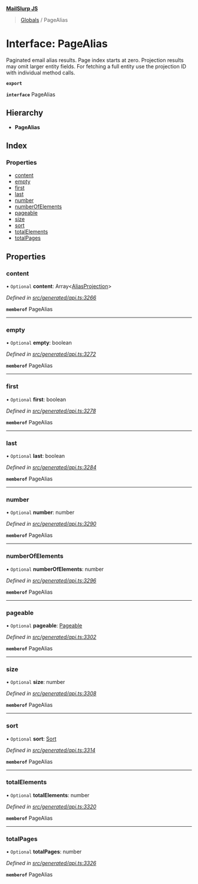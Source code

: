 **[MailSlurp JS](../README.md)**

> [Globals](../README.md) / PageAlias

# Interface: PageAlias

Paginated email alias results. Page index starts at zero. Projection results may omit larger entity fields. For fetching a full entity use the projection ID with individual method calls.

**`export`** 

**`interface`** PageAlias

## Hierarchy

* **PageAlias**

## Index

### Properties

* [content](pagealias.md#content)
* [empty](pagealias.md#empty)
* [first](pagealias.md#first)
* [last](pagealias.md#last)
* [number](pagealias.md#number)
* [numberOfElements](pagealias.md#numberofelements)
* [pageable](pagealias.md#pageable)
* [size](pagealias.md#size)
* [sort](pagealias.md#sort)
* [totalElements](pagealias.md#totalelements)
* [totalPages](pagealias.md#totalpages)

## Properties

### content

• `Optional` **content**: Array\<[AliasProjection](aliasprojection.md)>

*Defined in [src/generated/api.ts:3266](https://github.com/mailslurp/mailslurp-client/blob/37bf78e/src/generated/api.ts#L3266)*

**`memberof`** PageAlias

___

### empty

• `Optional` **empty**: boolean

*Defined in [src/generated/api.ts:3272](https://github.com/mailslurp/mailslurp-client/blob/37bf78e/src/generated/api.ts#L3272)*

**`memberof`** PageAlias

___

### first

• `Optional` **first**: boolean

*Defined in [src/generated/api.ts:3278](https://github.com/mailslurp/mailslurp-client/blob/37bf78e/src/generated/api.ts#L3278)*

**`memberof`** PageAlias

___

### last

• `Optional` **last**: boolean

*Defined in [src/generated/api.ts:3284](https://github.com/mailslurp/mailslurp-client/blob/37bf78e/src/generated/api.ts#L3284)*

**`memberof`** PageAlias

___

### number

• `Optional` **number**: number

*Defined in [src/generated/api.ts:3290](https://github.com/mailslurp/mailslurp-client/blob/37bf78e/src/generated/api.ts#L3290)*

**`memberof`** PageAlias

___

### numberOfElements

• `Optional` **numberOfElements**: number

*Defined in [src/generated/api.ts:3296](https://github.com/mailslurp/mailslurp-client/blob/37bf78e/src/generated/api.ts#L3296)*

**`memberof`** PageAlias

___

### pageable

• `Optional` **pageable**: [Pageable](pageable.md)

*Defined in [src/generated/api.ts:3302](https://github.com/mailslurp/mailslurp-client/blob/37bf78e/src/generated/api.ts#L3302)*

**`memberof`** PageAlias

___

### size

• `Optional` **size**: number

*Defined in [src/generated/api.ts:3308](https://github.com/mailslurp/mailslurp-client/blob/37bf78e/src/generated/api.ts#L3308)*

**`memberof`** PageAlias

___

### sort

• `Optional` **sort**: [Sort](sort.md)

*Defined in [src/generated/api.ts:3314](https://github.com/mailslurp/mailslurp-client/blob/37bf78e/src/generated/api.ts#L3314)*

**`memberof`** PageAlias

___

### totalElements

• `Optional` **totalElements**: number

*Defined in [src/generated/api.ts:3320](https://github.com/mailslurp/mailslurp-client/blob/37bf78e/src/generated/api.ts#L3320)*

**`memberof`** PageAlias

___

### totalPages

• `Optional` **totalPages**: number

*Defined in [src/generated/api.ts:3326](https://github.com/mailslurp/mailslurp-client/blob/37bf78e/src/generated/api.ts#L3326)*

**`memberof`** PageAlias
